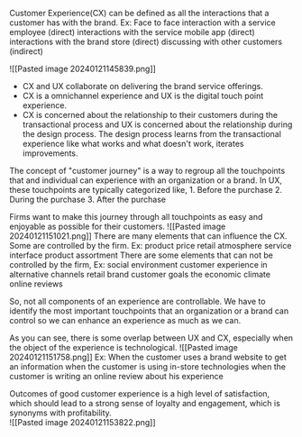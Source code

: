 Customer Experience(CX) can be defined as all the interactions that a customer has with the brand. 
Ex: 
	Face to face interaction with a service employee (direct)
	interactions with the service mobile app (direct)
	interactions with the brand store (direct)
	discussing with other customers (indirect)

![[Pasted image 20240121145839.png]]
- CX and UX collaborate on delivering the brand service offerings.
- CX is a omnichannel experience and UX is the digital touch point experience. 
- CX is concerned about the relationship to their customers during the transactional process and UX is concerned about the relationship during the design process. The design process learns from the transactional experience like what works and what doesn't work, iterates improvements.

The concept of "customer journey" is a way to regroup all the touchpoints that and individual can experience with an organization or a brand. 
In UX, these touchpoints are typically categorized like,
	1. Before the purchase
	2. During the purchase
	3. After the purchase

Firms want to make this journey through all touchpoints as easy and enjoyable as possible for their customers. 
![[Pasted image 20240121151021.png]]
There are many elements that can influence the CX. Some are controlled by the firm.
Ex: 
	product price
	retail atmosphere
	service interface
	product assortment
There are some elements that can not be controlled by the firm,
Ex: 
	social environment
	customer experience in alternative channels
	retail brand
	customer goals
	the economic climate
	online reviews

So, not all components of an experience are controllable. We have to identify the most important touchpoints that an organization or a brand can control so we can enhance an experience as much as we can. 

As you can see, there is some overlap between UX and CX, especially when the object of the experience is technological. 
![[Pasted image 20240121151758.png]]
Ex: 
	When the customer uses a brand website to get an information
	when the customer is using in-store technologies 
	when the customer is writing an online review about his experience

Outcomes of good customer experience is a high level of satisfaction, which should lead to a strong sense of loyalty and engagement, which is synonyms with profitability.  
![[Pasted image 20240121153822.png]]
